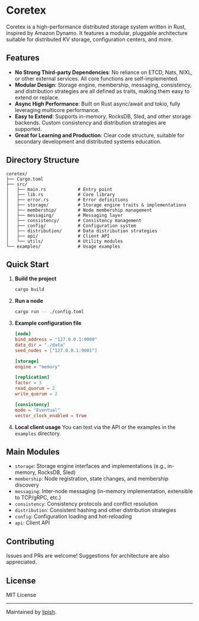 # Coretex

Coretex is a high-performance distributed storage system written in Rust, inspired by Amazon Dynamo. It features a modular, pluggable architecture suitable for distributed KV storage, configuration centers, and more.

## Features

- **No Strong Third-party Dependencies**: No reliance on ETCD, Nats, NIXL, or other external services. All core functions are self-implemented.
- **Modular Design**: Storage engine, membership, messaging, consistency, and distribution strategies are all defined as traits, making them easy to extend or replace.
- **Async High Performance**: Built on Rust async/await and tokio, fully leveraging multicore performance.
- **Easy to Extend**: Supports in-memory, RocksDB, Sled, and other storage backends. Custom consistency and distribution strategies are supported.
- **Great for Learning and Production**: Clear code structure, suitable for secondary development and distributed systems education.

## Directory Structure

```
coretex/
├── Cargo.toml
├── src/
│   ├── main.rs            # Entry point
│   ├── lib.rs             # Core library
│   ├── error.rs           # Error definitions
│   ├── storage/           # Storage engine traits & implementations
│   ├── membership/        # Node membership management
│   ├── messaging/         # Messaging layer
│   ├── consistency/       # Consistency management
│   ├── config/            # Configuration system
│   ├── distribution/      # Data distribution strategies
│   ├── api/               # Client API
│   └── utils/             # Utility modules
└── examples/              # Usage examples
```

## Quick Start

1. **Build the project**
   ```bash
   cargo build
   ```

2. **Run a node**
   ```bash
   cargo run -- ./config.toml
   ```

3. **Example configuration file**
   ```toml
   [node]
   bind_address = "127.0.0.1:9000"
   data_dir = "./data"
   seed_nodes = ["127.0.0.1:9001"]

   [storage]
   engine = "memory"

   [replication]
   factor = 3
   read_quorum = 2
   write_quorum = 2

   [consistency]
   mode = "Eventual"
   vector_clock_enabled = true
   ```

4. **Local client usage**
   You can test via the API or the examples in the `examples` directory.

## Main Modules

- `storage`: Storage engine interfaces and implementations (e.g., in-memory, RocksDB, Sled)
- `membership`: Node registration, state changes, and membership discovery
- `messaging`: Inter-node messaging (in-memory implementation, extensible to TCP/gRPC, etc.)
- `consistency`: Consistency protocols and conflict resolution
- `distribution`: Consistent hashing and other distribution strategies
- `config`: Configuration loading and hot-reloading
- `api`: Client API

## Contributing

Issues and PRs are welcome! Suggestions for architecture are also appreciated.

## License

MIT License

---

Maintained by [lipish](https://github.com/lipish).